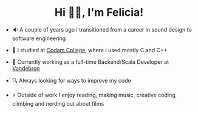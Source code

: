 

<h1 align="center">Hi 👋🏼, I'm Felicia!</h1>

- :sound: A couple of years ago I transitioned from a career in sound design to software engineering

- :seedling: I studied at [Codam College](https://www.codam.nl/en/), where I used mostly C and C++

- :office: Currently working as a full-time Backend/Scala Developer at [Vandebron](https://www.linkedin.com/company/vandebron/posts/?feedView=all)

- 🔍 Always looking for ways to improve my code

- ⚡ Outside of work I enjoy reading, making music, creative coding, climbing and nerding out about films
